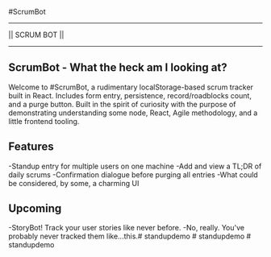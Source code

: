 #ScrumBot

****************************************
||               SCRUM BOT            ||
****************************************

## ScrumBot - What the heck am I looking at? 
Welcome to #ScrumBot, a rudimentary localStorage-based scrum tracker built in React. Includes form entry, persistence, record/roadblocks count, and a purge button. 
Built in the spirit of curiosity with the purpose of demonstrating understanding some node, React, Agile methodology, and a little frontend tooling. 

## Features 
-Standup entry for multiple users on one machine
-Add and view a TL;DR of daily scrums 
-Confirmation dialogue before purging all entries 
-What could be considered, by some, a charming UI

## Upcoming 
-StoryBot! Track your user stories like never before. 
-No, really. You've probably never tracked them like...this.#   s t a n d u p d e m o 
 
 #   s t a n d u p d e m o 
 
 #   s t a n d u p d e m o 
 
 

